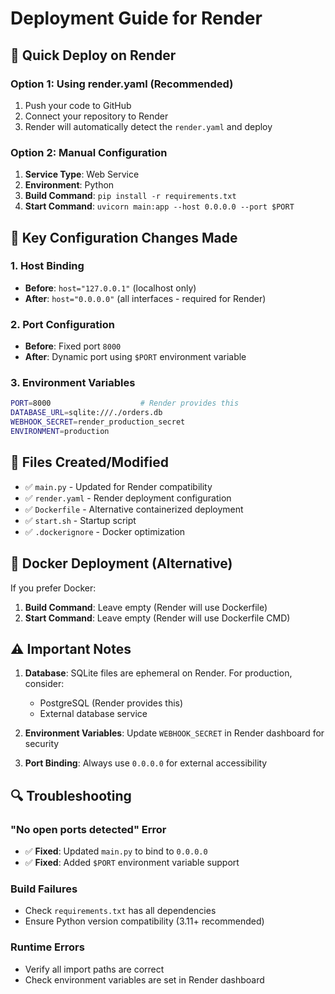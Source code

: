# Deployment Guide for Render

## 🚀 Quick Deploy on Render

### Option 1: Using render.yaml (Recommended)
1. Push your code to GitHub
2. Connect your repository to Render
3. Render will automatically detect the `render.yaml` and deploy

### Option 2: Manual Configuration
1. **Service Type**: Web Service
2. **Environment**: Python
3. **Build Command**: `pip install -r requirements.txt`
4. **Start Command**: `uvicorn main:app --host 0.0.0.0 --port $PORT`

## 🔧 Key Configuration Changes Made

### 1. Host Binding
- **Before**: `host="127.0.0.1"` (localhost only)
- **After**: `host="0.0.0.0"` (all interfaces - required for Render)

### 2. Port Configuration
- **Before**: Fixed port `8000`
- **After**: Dynamic port using `$PORT` environment variable

### 3. Environment Variables
```bash
PORT=8000                    # Render provides this
DATABASE_URL=sqlite:///./orders.db
WEBHOOK_SECRET=render_production_secret
ENVIRONMENT=production
```

## 📁 Files Created/Modified

- ✅ `main.py` - Updated for Render compatibility
- ✅ `render.yaml` - Render deployment configuration
- ✅ `Dockerfile` - Alternative containerized deployment
- ✅ `start.sh` - Startup script
- ✅ `.dockerignore` - Docker optimization

## 🐳 Docker Deployment (Alternative)

If you prefer Docker:
1. **Build Command**: Leave empty (Render will use Dockerfile)
2. **Start Command**: Leave empty (Render will use Dockerfile CMD)

## ⚠️ Important Notes

1. **Database**: SQLite files are ephemeral on Render. For production, consider:
   - PostgreSQL (Render provides this)
   - External database service

2. **Environment Variables**: Update `WEBHOOK_SECRET` in Render dashboard for security

3. **Port Binding**: Always use `0.0.0.0` for external accessibility

## 🔍 Troubleshooting

### "No open ports detected" Error
- ✅ **Fixed**: Updated `main.py` to bind to `0.0.0.0`
- ✅ **Fixed**: Added `$PORT` environment variable support

### Build Failures
- Check `requirements.txt` has all dependencies
- Ensure Python version compatibility (3.11+ recommended)

### Runtime Errors
- Verify all import paths are correct
- Check environment variables are set in Render dashboard
